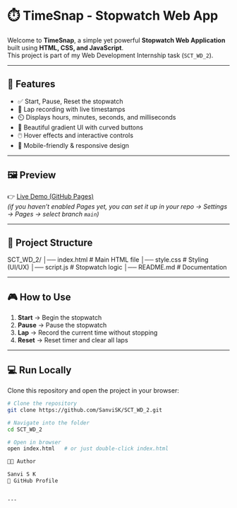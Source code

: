 # ⏱️ TimeSnap - Stopwatch Web App

Welcome to **TimeSnap**, a simple yet powerful **Stopwatch Web Application** built using **HTML, CSS, and JavaScript**.  
This project is part of my Web Development Internship task (`SCT_WD_2`).

---

## 🚀 Features
- ✅ Start, Pause, Reset the stopwatch
- 📝 Lap recording with live timestamps
- ⏲️ Displays hours, minutes, seconds, and milliseconds
- 🎨 Beautiful gradient UI with curved buttons
- 🖱️ Hover effects and interactive controls
- 📱 Mobile-friendly & responsive design

---

## 🖼️ Preview
👉 [Live Demo (GitHub Pages)](https://sanvisk.github.io/SCT_WD_2/)  
*(if you haven’t enabled Pages yet, you can set it up in your repo → Settings → Pages → select branch `main`)*

---

## 📂 Project Structure
SCT_WD_2/
│── index.html # Main HTML file
│── style.css # Styling (UI/UX)
│── script.js # Stopwatch logic
│── README.md # Documentation


---

## 🎮 How to Use
1. **Start** → Begin the stopwatch  
2. **Pause** → Pause the stopwatch  
3. **Lap** → Record the current time without stopping  
4. **Reset** → Reset timer and clear all laps  

---


## 💻 Run Locally
Clone this repository and open the project in your browser:

```bash
# Clone the repository
git clone https://github.com/SanviSK/SCT_WD_2.git

# Navigate into the folder
cd SCT_WD_2

# Open in browser
open index.html   # or just double-click index.html

👩‍💻 Author

Sanvi S K
🔗 GitHub Profile


---
